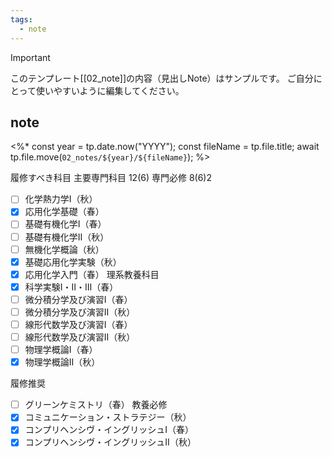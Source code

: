 ```yaml
---
tags:
  - note
---
```

> [!IMPORTANT]
> このテンプレート[[02_note]]の内容（見出しNote）はサンプルです。
> ご自分にとって使いやすいように編集してください。

## note
<%*
const year = tp.date.now("YYYY");
const fileName = tp.file.title;
await tp.file.move(`02_notes/${year}/${fileName}`);
%>

履修すべき科目
主要専門科目 12(6)
専門必修 8(6)2
- [ ] 化学熱力学Ⅰ（秋）
- [x] 応用化学基礎（春）
- [ ] 基礎有機化学Ⅰ（春）
- [ ] 基礎有機化学Ⅱ（秋）
- [ ] 無機化学概論（秋）
- [x] 基礎応用化学実験（秋）
- [x] 応用化学入門（春）
理系教養科目
- [x] 科学実験Ⅰ・Ⅱ・Ⅲ（春）
- [ ] 微分積分学及び演習Ⅰ（春）
- [ ] 微分積分学及び演習Ⅱ（秋）
- [ ] 線形代数学及び演習Ⅰ（春）
- [ ] 線形代数学及び演習Ⅱ（秋）
- [ ] 物理学概論Ⅰ（春）
- [x] 物理学概論Ⅱ（秋）

履修推奨
- [ ] グリーンケミストリ（春）
教養必修
- [x] コミュニケーション・ストラテジー（秋）
- [x] コンプリヘンシヴ・イングリッシュⅠ（春）
- [x] コンプリヘンシヴ・イングリッシュⅡ（秋）